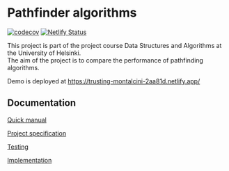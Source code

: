 # Pathfinder algorithms

[![codecov](https://codecov.io/gh/yusifsalam/pathfinder_tira/branch/main/graph/badge.svg?token=7WFH83VS5H)](https://codecov.io/gh/yusifsalam/pathfinder_tira)
[![Netlify Status](https://api.netlify.com/api/v1/badges/ef6a042d-c86b-4571-8f12-b26eb2b1efbd/deploy-status)](https://app.netlify.com/sites/trusting-montalcini-2aa81d/deploys)

This project is part of the project course Data Structures and Algorithms at the University of Helsinki.  
The aim of the project is to compare the performance of pathfinding algorithms.

Demo is deployed at https://trusting-montalcini-2aa81d.netlify.app/

## Documentation

[Quick manual](https://github.com/yusifsalam/pathfinder_tira/blob/main/Documentation/Usage.md)

[Project specification](https://github.com/yusifsalam/pathfinder_tira/blob/main/Documentation/Specification.md)

[Testing](https://github.com/yusifsalam/pathfinder_tira/blob/main/Documentation/Testing.md)

[Implementation](https://github.com/yusifsalam/pathfinder_tira/blob/main/Documentation/Implementation.md)


